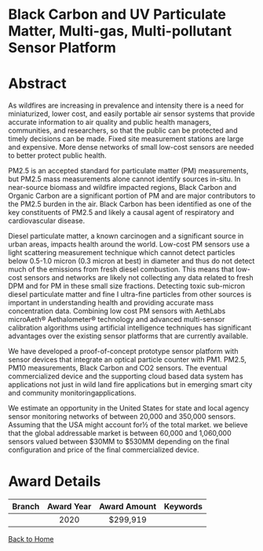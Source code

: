 
Black Carbon and UV Particulate Matter, Multi-gas, Multi-pollutant Sensor Platform
==================================================================================

# Abstract


As wildfires are increasing in prevalence and intensity there is a need for miniaturized, lower cost, and easily portable air sensor systems that provide accurate information to air quality and public health managers, communities, and researchers, so that the public can be protected and timely decisions can be made. Fixed site measurement stations are large and expensive. More dense networks of small low-cost sensors are needed to better protect public health.

PM2.5 is an accepted standard for particulate matter (PM) measurements, but PM2.5 mass measurements alone cannot identify sources in-situ. In near-source biomass and wildfire impacted regions, Black Carbon and Organic Carbon are a significant portion of PM and are major contributors to the PM2.5 burden in the air. Black Carbon has been identified as one of the key constituents of PM2.5 and likely a causal agent of respiratory and cardiovascular disease.

Diesel particulate matter, a known carcinogen and a significant source in urban areas, impacts health around the world. Low-cost PM sensors use a light scattering measurement technique which cannot detect particles below 0.5-1.0 micron (0.3 micron at best) in diameter and thus do not detect much of the emissions from fresh diesel combustion. This means that low-cost sensors and networks are likely not collecting any data related to fresh DPM and for PM in these small size fractions. Detecting toxic sub-micron diesel particulate matter and fine I ultra-fine particles from other sources is important in understanding health and providing accurate mass concentration data. Combining low cost PM sensors with AethLabs microAeth® Aethalometer® technology and advanced multi-sensor calibration algorithms using artificial intelligence techniques has significant advantages over the existing sensor platforms that are currently available.

We have developed a proof-of-concept prototype sensor platform with sensor devices that integrate an optical particle counter with PM1. PM2.5, PM10 measurements, Black Carbon and CO2 sensors. The eventual commercialized device and the supporting cloud based data system has applications not just in wild land fire applications but in emerging smart city and community monitoringapplications.

We estimate an opportunity in the United States for state and local agency sensor monitoring networks of between 20,000 and 350,000 sensors. Assuming that the USA might account for½ of the total market. we believe that the global addressable market is between 60,000 and 1,060,000 sensors valued between $30MM to $530MM depending on the final configuration and price of the final commercialized device.  

# Award Details

|Branch|Award Year|Award Amount|Keywords|
| :---: | :---: | :---: | :---: |
||2020|$299,919||
  
  


[Back to Home](https://github.com/chrischow/dod_sbir_awards/CC/#1158)